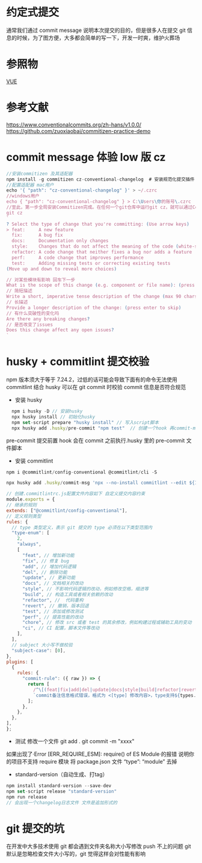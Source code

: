 # 约定式提交

通常我们通过 commit message 说明本次提交的目的，但是很多人在提交 git 信息的时候，为了图方便，大多都会简单的写一下，开发一时爽，维护火葬场

# 参照物

[VUE](https://github.com/vuejs/vue)

# 参考文献

https://www.conventionalcommits.org/zh-hans/v1.0.0/
https://github.com/zuoxiaobai/commitizen-practice-demo

# commit message 体验 low 版 cz

```javascript
//安装commitizen 及其适配器
npm install -g commitizen cz-conventional-changelog  # 安装规范化提交插件
//配置适配器 mac用户
echo '{ "path": "cz-conventional-changelog" }' > ~/.czrc
//windows用户
echo { "path": "cz-conventional-changelog" } > C:\Users\你的账号\.czrc
//至此，第一步全局安装Commitizen完成。在任何一个git仓库中运行git cz，就可以通过Commitizen来填写commit message完成提交。
git cz
`
? Select the type of change that you're committing: (Use arrow keys)
> feat:     A new feature
  fix:      A bug fix
  docs:     Documentation only changes
  style:    Changes that do not affect the meaning of the code (white-space, formatting, missing semi-colons, etc)
  refactor: A code change that neither fixes a bug nor adds a feature
  perf:     A code change that improves performance
  test:     Adding missing tests or correcting existing tests
(Move up and down to reveal more choices)

// 对某些模块有影响 回车下一步
What is the scope of this change (e.g. component or file name): (press enter to skip)
// 简短描述
Write a short, imperative tense description of the change (max 90 chars):
// 长描述
Provide a longer description of the change: (press enter to skip)
// 有什么突破性的变化吗
Are there any breaking changes?
// 是否改变了issues
Does this change affect any open issues?
`

```

# husky + commitlint 提交校验

npm 版本须大于等于 7.24.2，过低的话可能会导致下面有的命令无法使用
commitlint 结合 husky 可以在 git commit 时校验 commit 信息是否符合规范

- 安装 husky

```js
  npm i husky -D // 安装husky
  npx husky install // 初始化husky
  npm set-script prepare "husky install" // 写入script脚本
  npx husky add .husky/pre-commit "npm test"  // 创建一个hook 再commit-m 前置执行个npm 命令


```

pre-commit 提交前置 hook 会在 commit 之前执行.husky 里的 pre-commit 文件脚本

- 安装 commitlint

```js
npm i @commitlint/config-conventional @commitlint/cli -S

npx husky add .husky/commit-msg 'npx --no-install commitlint --edit ${1}'  // 配置校验提交信息钩子

// 创建.commitlintrc.js配置文件内容如下 自定义提交内容约束
module.exports = {
// 继承的规则
extends: ["@commitlint/config-conventional"],
// 定义规则类型
rules: {
  // type 类型定义，表示 git 提交的 type 必须在以下类型范围内
  "type-enum": [
    2,
    "always",
    [
      "feat", // 增加新功能
      "fix", // 修复 bug
      "add", // 增加代码逻辑
      "del", // 删除功能
      "update", // 更新功能
      "docs", // 文档相关的改动
      "style", // 不影响代码逻辑的改动，例如修改空格，缩进等
      "build", // 构造工具或者相关依赖的改动
      "refactor", //  代码重构
      "revert", // 撤销，版本回退
      "test", // 添加或修改测试
      "perf", // 提高性能的改动
      "chore", // 修改 src 或者 test 的其余修改，例如构建过程或辅助工具的变动
      "ci", // CI 配置，脚本文件等改动
    ],
  ],
  // subject 大小写不做校验
  "subject-case": [0], 
},
plugins: [
  {
    rules: {
      "commit-rule": ({ raw }) => {
        return [
          /^\[(feat|fix|add|del|update|docs|style|build|refactor|revert|test|perf|chore)].+/g.test(raw),
          `commit备注信息格式错误，格式为 <[type] 修改内容>，type支持${types.join(",")}`,
        ];
      },
    },
  },
],
};

```

- 测试
  修改一个文件
  git add .
  git commit -m "xxxx"

如果出现了·Error [ERR_REQUIRE_ESM]: require() of ES Module·的报错 说明你的项目不支持 require 模块
将 package.json 文件 “type”: “module” 去掉 

- standard-version（自动生成、打tag）
```js
npm install standard-version --save-dev
npm set-script release "standard-version"
npm run release
// 会出现一个changelog日志文件 文件是追加形式的
```
# git 提交的坑

在开发中大多技术使用 git 都会遇到文件夹名称大小写修改 push 不上的问题
git 默认是忽略检查文件大小写的，git 觉得这样会对性能有影响
